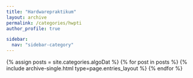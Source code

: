 ```yaml
---
title: "Hardwarepraktikum"
layout: archive
permalink: /categories/hwpti
author_profile: true

sidebar:
  nav: "sidebar-category"
---
```


{% assign posts = site.categories.algoDat %} {% for post in posts %} {% include archive-single.html type=page.entries_layout %} {% endfor %}